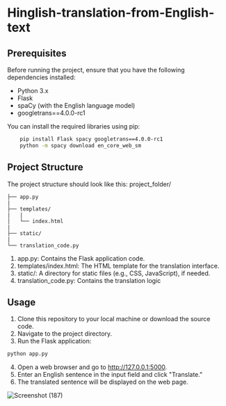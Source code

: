 # Hinglish-translation-from-English-text
## Prerequisites

Before running the project, ensure that you have the following dependencies installed:

- Python 3.x
- Flask
- spaCy (with the English language model)
- googletrans==4.0.0-rc1

You can install the required libraries using pip:


```bash
    pip install Flask spacy googletrans==4.0.0-rc1
    python -m spacy download en_core_web_sm
```

## Project Structure
The project structure should look like this:
project_folder/

    ├── app.py
    |
    ├── templates/
    |   |
    │   └── index.html
    |
    ├── static/
    |
    └── translation_code.py

1. app.py: Contains the Flask application code.
2. templates/index.html: The HTML template for the translation interface.
3. static/: A directory for static files (e.g., CSS, JavaScript), if needed.
4. translation_code.py: Contains the translation logic

## Usage
1. Clone this repository to your local machine or download the source code.
2. Navigate to the project directory.
3. Run the Flask application:
```bash
python app.py
```
4. Open a web browser and go to http://127.0.0.1:5000.
5. Enter an English sentence in the input field and click "Translate."
6. The translated sentence will be displayed on the web page.


![Screenshot (187)](https://github.com/SAMBANGI-RAJU/Hinglish-translation-from-English-text/assets/115488085/db2df687-0e47-44d5-a229-85418aa1b2db)

